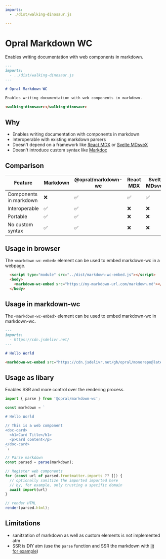```yaml
---
imports: 
  - ./dist/walking-dinosaur.js

---
```


# Opral Markdown WC 

Enables writing documentation with web components in markdown.

```markdown
---
imports: 
  - ../dist/walking-dinosaur.js
---

# Opral Markdown WC 

Enables writing documentation with web components in markdown.

<walking-dinosaur></walking-dinosaur>
```

<walking-dinosaur></walking-dinosaur>

## Why

- Enables writing documentation with components in markdown
- Interoperable with existing markdown parsers
- Doesn't depend on a framework like [React MDX](https://mdxjs.com/) or [Svelte MDsveX](https://github.com/pngwn/MDsveX)
- Doesn't introduce custom syntax like [Markdoc](https://markdoc.dev/)

## Comparison

| Feature                        | Markdown | @opral/markdown-wc | React MDX | Svelte MDsveX | Markdoc |
|--------------------------------|----------|--------------------|-----------|---------------|---------|
| Components in markdown         | ❌       | ✅                 | ✅        | ✅             | ✅      |
| Interoperable                  | ✅       | ✅                 | ❌        | ❌             | ✅      |
| Portable                       | ✅       | ✅                 | ❌        | ❌             | ✅      |
| No custom syntax               | ✅       | ✅                 | ❌        | ❌             | ❌      |


## Usage in browser 

The `<markdown-wc-embed>` element can be used to embed markdown-wc in a webpage.

```html
  <script type="module" src="../dist/markdown-wc-embed.js"></script>
  <body>
    <markdown-wc-embed src="https://my-markdown-url.com/markdown.md"></markdown-wc-embed>
  </body>
```

## Usage in markdown-wc

The `<markdown-wc-embed>` element can be used to embed markdown-wc in markdown-wc.

```markdown
---
imports:
  - https://cdn.jsdelivr.net/
---

# Hello World

<markdown-wc-embed src="https://cdn.jsdelivr.net/gh/opral/monorepo@latest/packages/markdown-wc/README.md"></markdown-wc-embed>
```

## Usage as libary

Enables SSR and more control over the rendering process.

```ts
import { parse } from '@opral/markdown-wc';

const markdown = `

# Hello World

// This is a web component
<doc-card>
  <h1>Card Title</h1>
  <p>Card content</p>
</doc-card>
`;

// Parse markdown
const parsed = parse(markdown);

// Register web components
for (const url of parsed.frontmatter.imports ?? []) {
  // optionally sanitize the imported imported here
  // by, for example, only trusting a specific domain
  await import(url)
}

// render HTML
render(parsed.html);
```

## Limitations

- sanitzation of markdown as well as custom elements is not implemented atm
- SSR is DIY atm (use the `parse` function and SSR the markdown with [lit for example](https://lit.dev/docs/ssr/overview/)) 